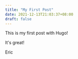 ```yaml
---
title: "My First Post"
date: 2021-12-13T21:03:37+08:00
draft: false
---
```


This is my first post with Hugo!

It's great!



Eric